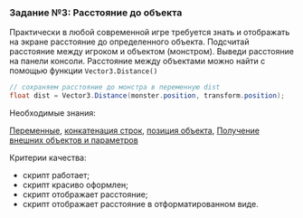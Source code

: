 ### Задание №3: Расстояние до объекта

Практически в любой современной игре требуется знать и отображать на экране расстояние до определенного объекта. Подсчитай расстояние между игроком и объектом (монстром). Выведи расстояние на панели консоли. Расстояние между объектами можно найти с помощью функции `Vector3.Distance()`

```csharp
// сохраняем расстояние до монстра в переменную dist
float dist = Vector3.Distance(monster.position, transform.position);
```

Необходимые знания:

[Переменные](https://github.com/UniumGames/Lessons/tree/master/09#Переменные), [конкатенация строк](https://github.com/UniumGames/Lessons/tree/master/09#Конкатенация-строк), [позиция объекта](https://github.com/UniumGames/Lessons/tree/master/09#Позиция-объекта), [Получение внешних объектов и параметров](https://github.com/UniumGames/Lessons/tree/master/09#Получение-внешних-объектов-и-параметров)

Критерии качества:

- скрипт работает;
- скрипт красиво оформлен;
- скрипт отображает расстояние;
- скрипт отображает расстояние в отформатированном виде.
